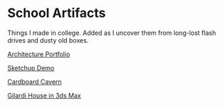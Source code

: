 # School Artifacts

Things I made in college. Added as I uncover them from long-lost flash drives and dusty old boxes.

[Architecture Portfolio](portfolio.pdf)

[Sketchup Demo](sketchup_demo.mp4)

[Cardboard Cavern](cardboard_cavern.jpg)

[Gilardi House in 3ds Max](water_room.jpg)
